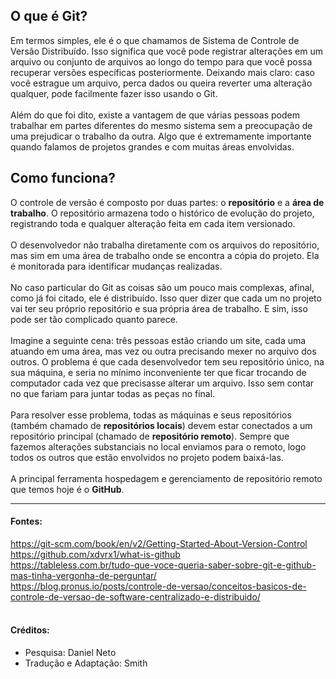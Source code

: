 ## O que é Git?  
Em termos simples, ele é o que chamamos de Sistema de Controle de Versão Distribuído. Isso significa que você pode registrar alterações em um arquivo ou conjunto de arquivos ao longo do tempo para que você possa recuperar versões específicas posteriormente. Deixando mais claro: caso você estrague um arquivo, perca dados ou queira reverter uma alteração qualquer, pode facilmente fazer isso usando o Git.    
<br>
Além do que foi dito, existe a vantagem de que várias pessoas podem trabalhar em partes diferentes do mesmo sistema sem a preocupação de uma prejudicar o trabalho da outra. Algo que é extremamente importante quando falamos de projetos grandes e com muitas áreas envolvidas.

## Como funciona?  
O controle de versão é composto por duas partes: o **repositório** e a **área de trabalho**. O repositório armazena todo o histórico de evolução do projeto, registrando toda e qualquer alteração feita em cada item versionado.  
<br>
O desenvolvedor não trabalha diretamente com os arquivos do repositório, mas sim em uma área de trabalho onde se encontra a cópia do projeto. Ela é monitorada para identificar mudanças realizadas.   
<br>
No caso particular do Git as coisas são um pouco mais complexas, afinal, como já foi citado, ele é distribuído. Isso quer dizer que cada um no projeto vai ter seu próprio repositório e sua própria área de trabalho. E sim, isso pode ser tão complicado quanto parece.  
<br>
Imagine a seguinte cena: três pessoas estão criando um site, cada uma atuando em uma área, mas vez ou outra precisando mexer no arquivo dos outros. O problema é que cada desenvolvedor tem seu repositório único, na sua máquina, e seria no mínimo inconveniente ter que ficar trocando de computador cada vez que precisasse alterar um arquivo. Isso sem contar no que fariam para juntar todas as peças no final.   
<br>
Para resolver esse problema, todas as máquinas e seus repositórios (também chamado de **repositórios locais**) devem estar conectados a um repositório principal (chamado de **repositório remoto**). Sempre que fazemos alterações substanciais no local enviamos para o remoto, logo todos os outros que estão envolvidos no projeto podem baixá-las.    
<br>
A principal ferramenta hospedagem e gerenciamento de repositório remoto que temos hoje é o **GitHub**.   

***
#### Fontes:
https://git-scm.com/book/en/v2/Getting-Started-About-Version-Control  
https://github.com/xdvrx1/what-is-github  
https://tableless.com.br/tudo-que-voce-queria-saber-sobre-git-e-github-mas-tinha-vergonha-de-perguntar/  
https://blog.pronus.io/posts/controle-de-versao/conceitos-basicos-de-controle-de-versao-de-software-centralizado-e-distribuido/  
<br>
#### Créditos:
 - Pesquisa: Daniel Neto
 - Tradução e Adaptação: Smith

